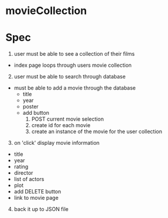 # movieCollection

# Spec
1. user must be able to see a collection of their films
  - index page loops through users movie collection

2. user must be able to search through database
  - must be able to add a movie through the database
    - title
    - year
    - poster 
    - add button
        1. POST current movie selection
        2. create id for each movie
        3. create an instance of the movie for the user collection

3. on 'click' display movie information
  - title
  - year
  - rating 
  - director
  - list of actors
  - plot
  - add DELETE button
  - link to movie page

4. back it up to JSON file
